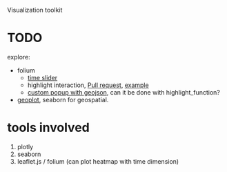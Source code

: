 Visualization toolkit

# TODO
explore:
- folium
    - [time slider](http://nbviewer.jupyter.org/github/python-visualization/folium/blob/master/examples/TimeSliderChoropleth.ipynb)
    - highlight interaction, [Pull request](https://github.com/python-visualization/folium/pull/630), [example](http://nbviewer.jupyter.org/github/eHanseJoerg/folium/blob/master/examples/Highlight_Function.ipynb)
    - [custom popup with geojson](https://stackoverflow.com/questions/42767565/folium-custom-pop-up), can it be done with highlight_function?
- [geoplot](https://residentmario.github.io/geoplot/index.html), seaborn for geospatial.

# tools involved
1. plotly
2. seaborn
3. leaflet.js / folium (can plot heatmap with time dimension)